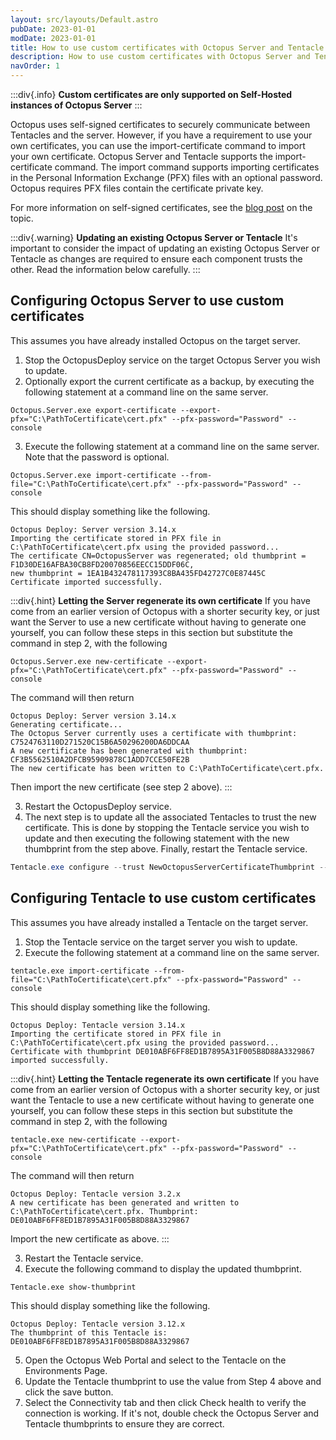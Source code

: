 ```yaml
---
layout: src/layouts/Default.astro
pubDate: 2023-01-01
modDate: 2023-01-01
title: How to use custom certificates with Octopus Server and Tentacle
description: How to use custom certificates with Octopus Server and Tentacle.
navOrder: 1
---
```



:::div{.info}
**Custom certificates are only supported on Self-Hosted instances of Octopus Server**
:::

Octopus uses self-signed certificates to securely communicate between Tentacles and the server. However, if you have a requirement to use your own certificates, you can use the import-certificate command to import your own certificate.  Octopus Server and Tentacle supports the import-certificate command.  The import command supports importing certificates in the Personal Information Exchange (PFX) files with an optional password.  Octopus requires PFX files contain the certificate private key.

For more information on self-signed certificates, see the [blog post](https://octopus.com/blog/why-self-signed-certificates) on the topic.

:::div{.warning}
**Updating an existing Octopus Server or Tentacle**
It's important to consider the impact of updating an existing Octopus Server or Tentacle as changes are required to ensure each component trusts the other. Read the information below carefully.
:::

## Configuring Octopus Server to use custom certificates

This assumes you have already installed Octopus on the target server.

1. Stop the OctopusDeploy service on the target Octopus Server you wish to update.
2. Optionally export the current certificate as a backup, by executing the following statement at a command line on the same server.

```batch
Octopus.Server.exe export-certificate --export-pfx="C:\PathToCertificate\cert.pfx" --pfx-password="Password" --console
```

3. Execute the following statement at a command line on the same server.  Note that the password is optional.

```batch
Octopus.Server.exe import-certificate --from-file="C:\PathToCertificate\cert.pfx" --pfx-password="Password" --console
```

This should display something like the following.

```batch
Octopus Deploy: Server version 3.14.x
Importing the certificate stored in PFX file in C:\PathToCertificate\cert.pfx using the provided password...
The certificate CN=OctopusServer was regenerated; old thumbprint = F1D30DE16AFBA30CB8FD20070856EECC15DDF06C,
new thumbprint = 1EA1B432478117393C8BA435FD42727C0E87445C
Certificate imported successfully.
```

:::div{.hint}
**Letting the Server regenerate its own certificate**
If you have come from an earlier version of Octopus with a shorter security key, or just want the Server to use a new certificate without having to generate one yourself, you can follow these steps in this section but substitute the command in step 2, with the following

```batch
Octopus.Server.exe new-certificate --export-pfx="C:\PathToCertificate\cert.pfx" --pfx-password="Password" --console
```

The command will then return

```batch
Octopus Deploy: Server version 3.14.x
Generating certificate...
The Octopus Server currently uses a certificate with thumbprint:
C7524763110D271520C15B6A50296200DA6DDCAA
A new certificate has been generated with thumbprint:
CF3B5562510A2DFCB95909878C1ADD7CCE50FE2B
The new certificate has been written to C:\PathToCertificate\cert.pfx.
```

Then import the new certificate (see step 2 above).
:::

3. Restart the OctopusDeploy service.
4. The next step is to update all the associated Tentacles to trust the new certificate.  This is done by stopping the Tentacle service you wish to update and then executing the following statement with the new thumbprint from the step above.  Finally, restart the Tentacle service.

```powershell
Tentacle.exe configure --trust NewOctopusServerCertificateThumbprint --console
```

## Configuring Tentacle to use custom certificates 

This assumes you have already installed a Tentacle on the target server.

1. Stop the Tentacle service on the target server you wish to update.
2. Execute the following statement at a command line on the same server.

```batch
tentacle.exe import-certificate --from-file="C:\PathToCertificate\cert.pfx" --pfx-password="Password" --console
```

This should display something like the following.

```batch
Octopus Deploy: Tentacle version 3.14.x
Importing the certificate stored in PFX file in C:\PathToCertificate\cert.pfx using the provided password...
Certificate with thumbprint DE010ABF6FF8ED1B7895A31F005B8D88A3329867 imported successfully.
```

:::div{.hint}
**Letting the Tentacle regenerate its own certificate**
If you have come from an earlier version of Octopus with a shorter security key, or just want the Tentacle to use a new certificate without having to generate one yourself, you can follow these steps in this section but substitute the command in step 2, with the following

```batch
tentacle.exe new-certificate --export-pfx="C:\PathToCertificate\cert.pfx" --pfx-password="Password" --console
```

The command will then return

```batch
Octopus Deploy: Tentacle version 3.2.x
A new certificate has been generated and written to C:\PathToCertificate\cert.pfx. Thumbprint:
DE010ABF6FF8ED1B7895A31F005B8D88A3329867
```

Import the new certificate as above.
:::

3. Restart the Tentacle service.
4. Execute the following command to display the updated thumbprint.

```batch
Tentacle.exe show-thumbprint
```

This should display something like the following.

```batch
Octopus Deploy: Tentacle version 3.12.x
The thumbprint of this Tentacle is: DE010ABF6FF8ED1B7895A31F005B8D88A3329867
```

5. Open the Octopus Web Portal and select to the Tentacle on the Environments Page.
6. Update the Tentacle thumbprint to use the value from Step 4 above and click the save button.
7. Select the Connectivity tab and then click Check health to verify the connection is working.  If it's not, double check the Octopus Server and Tentacle thumbprints to ensure they are correct.
